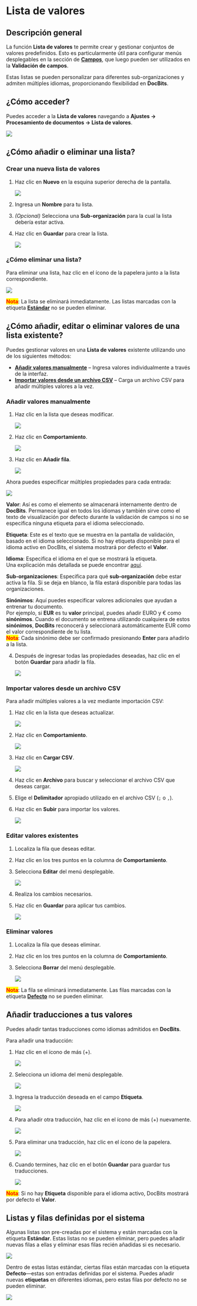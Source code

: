 # Lista de valores

## Descripción general

La función **Lista de valores** te permite crear y gestionar conjuntos de valores predefinidos. Esto es particularmente útil para configurar menús desplegables en la sección de [**Campos**](../global-settings/document-types/fields/), que luego pueden ser utilizados en la **Validación de campos**.

Estas listas se pueden personalizar para diferentes sub-organizaciones y admiten múltiples idiomas, proporcionando flexibilidad en **DocBits**.

## ¿Cómo acceder?

Puedes acceder a la **Lista de valores** navegando a **Ajustes → Procesamiento de documentos → Lista de valores**.

![](https://raw.githubusercontent.com/Fellow-Consulting-AG/docbits/refs/heads/main/readme/.gitbook/assets/settings_list_of_values.png)

## ¿Cómo añadir o eliminar una lista?

### Crear una nueva lista de valores

1.  Haz clic en **Nuevo** en la esquina superior derecha de la pantalla.

    ![](https://raw.githubusercontent.com/Fellow-Consulting-AG/docbits/refs/heads/main/readme/.gitbook/assets/list_of_values_1.png)
2. Ingresa un **Nombre** para tu lista.
3. _(Opcional)_ Selecciona una **Sub-organización** para la cual la lista debería estar activa.
4.  Haz clic en **Guardar** para crear la lista.

    ![](https://raw.githubusercontent.com/Fellow-Consulting-AG/docbits/refs/heads/main/readme/.gitbook/assets/list_of_values_2.png)

### ¿Cómo eliminar una lista?

Para eliminar una lista, haz clic en el ícono de la papelera junto a la lista correspondiente.

![](https://raw.githubusercontent.com/Fellow-Consulting-AG/docbits/refs/heads/main/readme/.gitbook/assets/list_of_values_13.png)

<mark style="color:red;">**Nota**</mark>: La lista se eliminará inmediatamente. Las listas marcadas con la etiqueta [**Estándar**](list-of-values.md#listas-y-filas-definidas-por-el-sistema) no se pueden eliminar.

## ¿Cómo añadir, editar o eliminar valores de una lista existente?

Puedes gestionar valores en una **Lista de valores** existente utilizando uno de los siguientes métodos:

* [**Añadir valores manualmente**](list-of-values.md#anadir-valores-manualmente) – Ingresa valores individualmente a través de la interfaz.
* [**Importar valores desde un archivo CSV**](list-of-values.md#importar-valores-desde-un-archivo-csv) – Carga un archivo CSV para añadir múltiples valores a la vez.

### Añadir valores manualmente

1.  Haz clic en la lista que deseas modificar.

    ![](https://raw.githubusercontent.com/Fellow-Consulting-AG/docbits/refs/heads/main/readme/.gitbook/assets/list_of_values_3.png)
2.  Haz clic en **Comportamiento**.

    ![](https://raw.githubusercontent.com/Fellow-Consulting-AG/docbits/refs/heads/main/readme/.gitbook/assets/list_of_values_4.png)
3.  Haz clic en **Añadir fila**.

    ![](https://raw.githubusercontent.com/Fellow-Consulting-AG/docbits/refs/heads/main/readme/.gitbook/assets/list_of_values_5.png)

Ahora puedes especificar múltiples propiedades para cada entrada:

![](https://raw.githubusercontent.com/Fellow-Consulting-AG/docbits/refs/heads/main/readme/.gitbook/assets/list_of_values_6.png)

**Valor**: Así es como el elemento se almacenará internamente dentro de **DocBits**. Permanece igual en todos los idiomas y también sirve como el texto de visualización por defecto durante la validación de campos si no se especifica ninguna etiqueta para el idioma seleccionado.

**Etiqueta**: Este es el texto que se muestra en la pantalla de validación, basado en el idioma seleccionado. Si no hay etiqueta disponible para el idioma activo en DocBits, el sistema mostrará por defecto el **Valor**.

**Idioma**: Especifica el idioma en el que se mostrará la etiqueta.\
Una explicación más detallada se puede encontrar [aquí](list-of-values.md#anadir-traducciones-a-tus-valores).

**Sub-organizaciones**: Especifica para qué **sub-organización** debe estar activa la fila. Si se deja en blanco, la fila estará disponible para todas las organizaciones.

**Sinónimos**: Aquí puedes especificar valores adicionales que ayudan a entrenar tu documento.\
Por ejemplo, si **EUR** es tu **valor** principal, puedes añadir EURO y € como **sinónimos**. Cuando el documento se entrena utilizando cualquiera de estos **sinónimos**, **DocBits** reconocerá y seleccionará automáticamente EUR como el valor correspondiente de tu lista.\
<mark style="color:red;">**Nota**</mark>: Cada sinónimo debe ser confirmado presionando **Enter** para añadirlo a la lista.

4.  Después de ingresar todas las propiedades deseadas, haz clic en el botón **Guardar** para añadir la fila.

    ![](https://raw.githubusercontent.com/Fellow-Consulting-AG/docbits/refs/heads/main/readme/.gitbook/assets/list_of_values_11.png)

### Importar valores desde un archivo CSV

Para añadir múltiples valores a la vez mediante importación CSV:

1.  Haz clic en la lista que deseas actualizar.

    ![](https://raw.githubusercontent.com/Fellow-Consulting-AG/docbits/refs/heads/main/readme/.gitbook/assets/list_of_values_3.png)
2.  Haz clic en **Comportamiento**.

    ![](https://raw.githubusercontent.com/Fellow-Consulting-AG/docbits/refs/heads/main/readme/.gitbook/assets/list_of_values_4.png)
3.  Haz clic en **Cargar CSV**.

    ![](https://raw.githubusercontent.com/Fellow-Consulting-AG/docbits/refs/heads/main/readme/.gitbook/assets/list_of_values_7.png)
4. Haz clic en **Archivo** para buscar y seleccionar el archivo CSV que deseas cargar.
5. Elige el **Delimitador** apropiado utilizado en el archivo CSV (`;` o `,`).
6.  Haz clic en **Subir** para importar los valores.

    ![](https://raw.githubusercontent.com/Fellow-Consulting-AG/docbits/refs/heads/main/readme/.gitbook/assets/list_of_values_8.png)

### Editar valores existentes

1. Localiza la fila que deseas editar.
2. Haz clic en los tres puntos en la columna de **Comportamiento**.
3.  Selecciona **Editar** del menú desplegable.

    ![](https://raw.githubusercontent.com/Fellow-Consulting-AG/docbits/refs/heads/main/readme/.gitbook/assets/list_of_values_10.png)
4. Realiza los cambios necesarios.
5.  Haz clic en **Guardar** para aplicar tus cambios.

    ![](https://raw.githubusercontent.com/Fellow-Consulting-AG/docbits/refs/heads/main/readme/.gitbook/assets/list_of_values_11.png)

### Eliminar valores

1. Localiza la fila que deseas eliminar.
2. Haz clic en los tres puntos en la columna de **Comportamiento**.
3.  Selecciona **Borrar** del menú desplegable.

    ![](https://raw.githubusercontent.com/Fellow-Consulting-AG/docbits/refs/heads/main/readme/.gitbook/assets/list_of_values_12.png)

<mark style="color:red;">**Nota**</mark>: La fila se eliminará inmediatamente. Las filas marcadas con la etiqueta [**Defecto**](list-of-values.md#listas-y-filas-definidas-por-el-sistema) no se pueden eliminar.

## Añadir traducciones a tus valores

Puedes añadir tantas traducciones como idiomas admitidos en **DocBits**.

Para añadir una traducción:

1.  Haz clic en el ícono de más (+).

    ![](https://raw.githubusercontent.com/Fellow-Consulting-AG/docbits/refs/heads/main/readme/.gitbook/assets/list_of_values_14.png)
2.  Selecciona un idioma del menú desplegable.

    ![](https://raw.githubusercontent.com/Fellow-Consulting-AG/docbits/refs/heads/main/readme/.gitbook/assets/list_of_values_15.png)
3.  Ingresa la traducción deseada en el campo **Etiqueta**.

    ![](https://raw.githubusercontent.com/Fellow-Consulting-AG/docbits/refs/heads/main/readme/.gitbook/assets/list_of_values_16.png)
4.  Para añadir otra traducción, haz clic en el ícono de más (+) nuevamente.

    ![](https://raw.githubusercontent.com/Fellow-Consulting-AG/docbits/refs/heads/main/readme/.gitbook/assets/list_of_values_17.png)
5.  Para eliminar una traducción, haz clic en el ícono de la papelera.

    ![](https://raw.githubusercontent.com/Fellow-Consulting-AG/docbits/refs/heads/main/readme/.gitbook/assets/list_of_values_18.png)
6.  Cuando termines, haz clic en el botón **Guardar** para guardar tus traducciones.

    ![](https://raw.githubusercontent.com/Fellow-Consulting-AG/docbits/refs/heads/main/readme/.gitbook/assets/list_of_values_19.png)

<mark style="color:red;">**Nota**</mark>: Si no hay **Etiqueta** disponible para el idioma activo, DocBits mostrará por defecto el **Valor**.

## Listas y filas definidas por el sistema

Algunas listas son pre-creadas por el sistema y están marcadas con la etiqueta **Estándar**. Estas listas no se pueden eliminar, pero puedes añadir nuevas filas a ellas y eliminar esas filas recién añadidas si es necesario.

![](https://raw.githubusercontent.com/Fellow-Consulting-AG/docbits/refs/heads/main/readme/.gitbook/assets/list_of_values_9.png)

Dentro de estas listas estándar, ciertas filas están marcadas con la etiqueta **Defecto**—estas son entradas definidas por el sistema. Puedes añadir nuevas **etiquetas** en diferentes idiomas, pero estas filas por defecto no se pueden eliminar.

![](https://raw.githubusercontent.com/Fellow-Consulting-AG/docbits/refs/heads/main/readme/.gitbook/assets/list_of_values_20.png)

